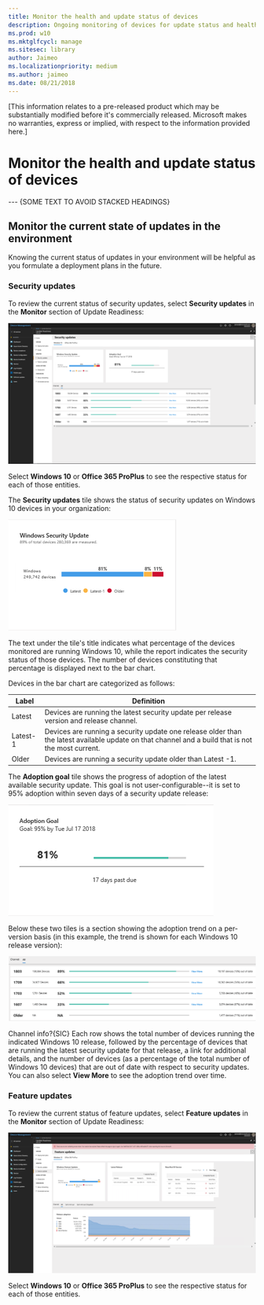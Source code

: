```yaml
---
title: Monitor the health and update status of devices
description: Ongoing monitoring of devices for update status and health issues
ms.prod: w10
ms.mktglfcycl: manage
ms.sitesec: library
author: Jaimeo
ms.localizationpriority: medium
ms.author: jaimeo
ms.date: 08/21/2018
---
```


[This information relates to a pre-released product which may be substantially modified before it's commercially released. Microsoft makes no warranties, express or implied, with respect to the information provided here.]

# Monitor the health and update status of devices
--- {SOME TEXT TO AVOID STACKED HEADINGS}

## Monitor the current state of updates in the environment

Knowing the current status of updates in your environment will be helpful as you formulate a deployment plans in the future.

### Security updates

To review the current status of security updates, select **Security updates** in the **Monitor** section of Update Readiness:

[![security update status view](UDRimages/UDR-security-status.png)](UDRimages/UDR-security-status.png)

Select **Windows 10** or **Office 365 ProPlus** to see the respective status for each of those entities.

The **Security updates** tile shows the status of security updates on Windows 10 devices in your organization:

[![security update status tile detail](UDRimages/UDR-security-status-secupdatestile.png)](UDRimages/UDR-security-status-secupdatestile.png)

The text under the tile's title indicates what percentage of the devices monitored are running Windows 10, while the report indicates the security status of those devices. The number of devices constituting that percentage is displayed next to the bar chart.

Devices in the bar chart are categorized as follows:

| **Label**  | **Definition**  |
|---------------------------------------------------------|-----------|
| Latest | Devices are running the latest security update per release version and release channel.|
| Latest-1 | Devices are running a security update one release older than the latest available update on that channel and a build that is not the most current. |
| Older | Devices are running a security update older than Latest -1. |

The **Adoption goal** tile shows the progress of adoption of the latest available security update. This goal is not user-configurable--it is set to 95% adoption within seven days of a security update release:

[![security update asoption goal tile detail](UDRimages/UDR-security-status-adoptgoal.png)](UDRimages/UDR-security-status-adoptgoal.png)

Below these two tiles is a section showing the adoption trend on a per-version basis (in this example, the trend is shown for each Windows 10 release version):

[![security update adoption trend tile detail](UDRimages/UDR-security-status-adopttrend.png)](UDRimages/UDR-security-status-adopttrend.png)

 Channel info?{SIC} Each row shows the total number of devices running the indicated Windows 10 release, followed by the percentage of devices that are running the latest security update for that release, a link for additional details, and the number of devices (as a percentage of the total number of Windows 10 devices) that are out of date with respect to security updates. You can also select **View More** to see the adoption trend over time.


### Feature updates

To review the current status of feature updates, select **Feature updates** in the **Monitor** section of Update Readiness:

[![feature update status view](UDRimages/UDR-feature-update.png)](UDRimages/UDR-feature-update.png)

Select **Windows 10** or **Office 365 ProPlus** to see the respective status for each of those entities.